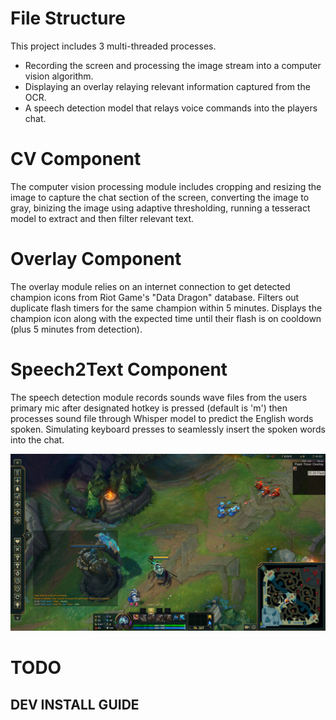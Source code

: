# File Structure
This project includes 3 multi-threaded processes. 
  - Recording the screen and processing the image stream into a computer vision algorithm.
  - Displaying an overlay relaying relevant information captured from the OCR.
  - A speech detection model that relays voice commands into the players chat.

# CV Component
The computer vision processing module includes cropping and resizing the image to capture the chat section of the screen, converting the image to gray, binizing the image using adaptive thresholding, running a tesseract model to extract and then filter relevant text.

# Overlay Component
The overlay module relies on an internet connection to get detected champion icons from Riot Game's "Data Dragon" database. Filters out duplicate flash timers for the same champion within 5 minutes. Displays the champion icon along with the expected time until their flash is on cooldown (plus 5 minutes from detection).

# Speech2Text Component
The speech detection module records sounds wave files from the users primary mic after designated hotkey is pressed (default is 'm') then processes sound file through Whisper model to predict the English words spoken. Simulating keyboard presses to seamlessly insert the spoken words into the chat.


![Example Image](https://github.com/unsupervised-machine/lol_flash_chat/blob/master/images_github/1_champion_flash_timer.JPG?raw=true)


# TODO 
## DEV INSTALL GUIDE
